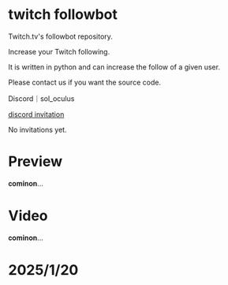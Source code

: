 # twitch followbot
Twitch.tv's followbot repository.

Increase your Twitch following.

It is written in python and can increase the follow of a given user.

Please contact us if you want the source code.

Discord｜sol_oculus

[discord invitation](https://discord.gg/gUGmD77t4A)

No invitations yet.

# Preview
𝐜𝐨𝐦𝐢𝐧𝐨𝐧...

# Video
𝐜𝐨𝐦𝐢𝐧𝐨𝐧...

# 2025/1/20
